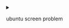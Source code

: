 <details>
<summary>

ubuntu screen problem

</summary>

## (after a year's trial and error, i finally fixed it:)
> solutions: after installed the nvidia driver just $ sudo apt install lightdm,and switch gdm3 to lightdm. <3
</details>
